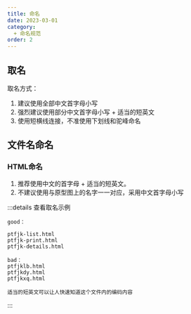 ```yaml
---
title: 命名
date: 2023-03-01
category:
  + 命名规范
order: 2
---
```


## 取名

取名方式：
1. 建议使用全部中文首字母小写
1. 强烈建议使用部分中文首字母小写 + 适当的短英文
1. 使用短横线连接，不准使用下划线和驼峰命名

## 文件名命名

### HTML命名

1. 推荐使用中文的首字母 + 适当的短英文。
1. 不建议使用与原型图上的名字一一对应，采用中文首字母小写

:::details 查看取名示例

```text
good：

ptfjk-list.html
ptfjk-print.html
ptfjk-details.html

bad：
ptfjklb.html
ptfjkdy.html
ptfjkxq.html

适当的短英文可以让人快速知道这个文件内的编码内容

```

:::
